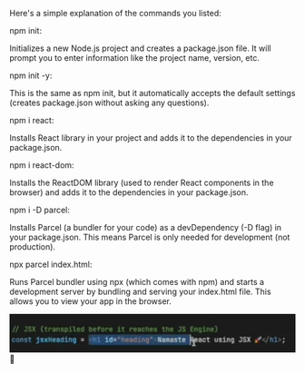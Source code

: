 Here's a simple explanation of the commands you listed:

npm init:

Initializes a new Node.js project and creates a package.json file. It will prompt you to enter information like the project name, version, etc.

<!-- #################### -->

npm init -y:

This is the same as npm init, but it automatically accepts the default settings (creates package.json without asking any questions).

<!-- ################### -->

npm i react:

Installs React library in your project and adds it to the dependencies in your package.json.

<!-- #################### -->

npm i react-dom:

Installs the ReactDOM library (used to render React components in the browser) and adds it to the dependencies in your package.json.

<!-- ######################## -->

npm i -D parcel:

Installs Parcel (a bundler for your code) as a devDependency (-D flag) in your package.json. This means Parcel is only needed for development (not production).

<!-- ########################### -->

npx parcel index.html:

Runs Parcel bundler using npx (which comes with npm) and starts a development server by bundling and serving your index.html file. This allows you to view your app in the browser.

![Alt text](image.png)🚀
